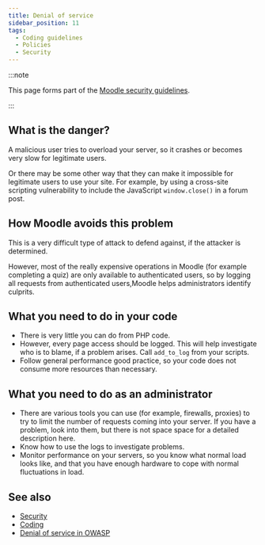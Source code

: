 ```yaml
---
title: Denial of service
sidebar_position: 11
tags:
  - Coding guidelines
  - Policies
  - Security
---
```


:::note

This page forms part of the [Moodle security guidelines](../security).

:::

## What is the danger?

A malicious user tries to overload your server, so it crashes or becomes very slow for legitimate users.

Or there may be some other way that they can make it impossible for legitimate users to use your site. For example, by using a cross-site scripting vulnerability to include the JavaScript `window.close()` in a forum post.

## How Moodle avoids this problem

This is a very difficult type of attack to defend against, if the attacker is determined.

However, most of the really expensive operations in Moodle (for example completing a quiz) are only available to authenticated users, so by logging all requests from authenticated users,Moodle helps administrators identify culprits.

## What you need to do in your code

- There is very little you can do from PHP code.
- However, every page access should be logged. This will help investigate who is to blame, if a problem arises. Call `add_to_log` from your scripts.
- Follow general performance good practice, so your code does not consume more resources than necessary.

## What you need to do as an administrator

- There are various tools you can use (for example, firewalls, proxies) to try to limit the number of requests coming into your server. If you have a problem, look into them, but there is not space space for a detailed description here.
- Know how to use the logs to investigate problems.
- Monitor performance on your servers, so you know what normal load looks like, and that you have enough hardware to cope with normal fluctuations in load.

## See also

- [Security](../security)
- [Coding](../../policies.md)
- [Denial of service in OWASP](https://owasp.org/www-community/attacks/Denial_of_Service)
